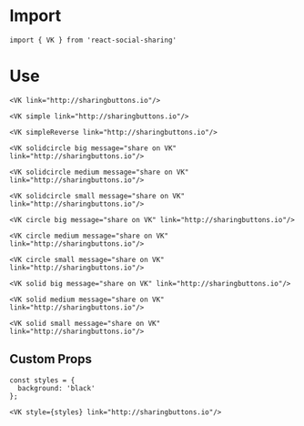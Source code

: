 # Import

```
import { VK } from 'react-social-sharing'
```

# Use

```react
<VK link="http://sharingbuttons.io"/>
```

```react
<VK simple link="http://sharingbuttons.io"/>
```

```react
<VK simpleReverse link="http://sharingbuttons.io"/>
```

```react
<VK solidcircle big message="share on VK" link="http://sharingbuttons.io"/>
```

```react
<VK solidcircle medium message="share on VK" link="http://sharingbuttons.io"/>
```

```react
<VK solidcircle small message="share on VK" link="http://sharingbuttons.io"/>
```

```react
<VK circle big message="share on VK" link="http://sharingbuttons.io"/>
```

```react
<VK circle medium message="share on VK" link="http://sharingbuttons.io"/>
```

```react
<VK circle small message="share on VK" link="http://sharingbuttons.io"/>
```

```react
<VK solid big message="share on VK" link="http://sharingbuttons.io"/>
```

```react
<VK solid medium message="share on VK" link="http://sharingbuttons.io"/>
```

```react
<VK solid small message="share on VK" link="http://sharingbuttons.io"/>
```

## Custom Props

```react
const styles = {
  background: 'black'
};

<VK style={styles} link="http://sharingbuttons.io"/>
```

